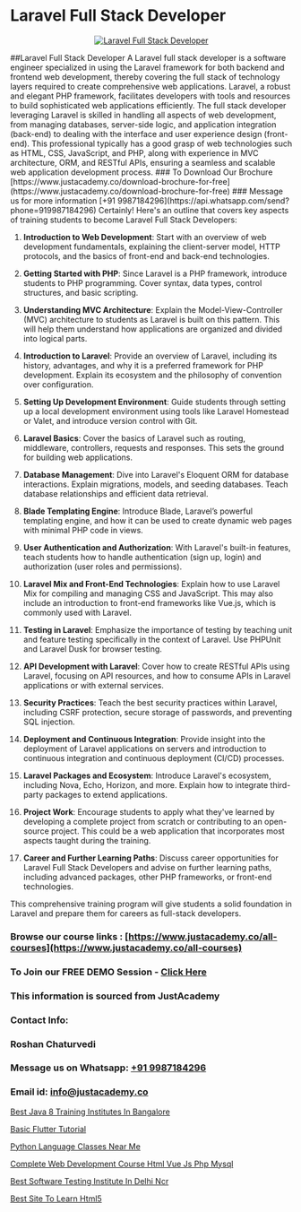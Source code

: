 # Laravel Full Stack Developer

<p align="center">
  <a href="https://justacademy.co/program-detail/full-stack-web-development">
    <img src="https://justacademy.co/storage2/program_images/1704700371.webp" alt="Laravel Full Stack Developer">
  </a>
</p>
##Laravel Full Stack Developer
A Laravel full stack developer is a software engineer specialized in using the Laravel framework for both backend and frontend web development, thereby covering the full stack of technology layers required to create comprehensive web applications. Laravel, a robust and elegant PHP framework, facilitates developers with tools and resources to build sophisticated web applications efficiently. The full stack developer leveraging Laravel is skilled in handling all aspects of web development, from managing databases, server-side logic, and application integration (back-end) to dealing with the interface and user experience design (front-end). This professional typically has a good grasp of web technologies such as HTML, CSS, JavaScript, and PHP, along with experience in MVC architecture, ORM, and RESTful APIs, ensuring a seamless and scalable web application development process.
### To Download Our Brochure [https://www.justacademy.co/download-brochure-for-free](https://www.justacademy.co/download-brochure-for-free)
### Message us for more information [+91 9987184296](https://api.whatsapp.com/send?phone=919987184296)
Certainly! Here's an outline that covers key aspects of training students to become Laravel Full Stack Developers:

1) **Introduction to Web Development**: Start with an overview of web development fundamentals, explaining the client-server model, HTTP protocols, and the basics of front-end and back-end technologies.

2) **Getting Started with PHP**: Since Laravel is a PHP framework, introduce students to PHP programming. Cover syntax, data types, control structures, and basic scripting.

3) **Understanding MVC Architecture**: Explain the Model-View-Controller (MVC) architecture to students as Laravel is built on this pattern. This will help them understand how applications are organized and divided into logical parts.

4) **Introduction to Laravel**: Provide an overview of Laravel, including its history, advantages, and why it is a preferred framework for PHP development. Explain its ecosystem and the philosophy of convention over configuration.

5) **Setting Up Development Environment**: Guide students through setting up a local development environment using tools like Laravel Homestead or Valet, and introduce version control with Git.

6) **Laravel Basics**: Cover the basics of Laravel such as routing, middleware, controllers, requests and responses. This sets the ground for building web applications.

7) **Database Management**: Dive into Laravel's Eloquent ORM for database interactions. Explain migrations, models, and seeding databases. Teach database relationships and efficient data retrieval.

8) **Blade Templating Engine**: Introduce Blade, Laravel’s powerful templating engine, and how it can be used to create dynamic web pages with minimal PHP code in views.

9) **User Authentication and Authorization**: With Laravel's built-in features, teach students how to handle authentication (sign up, login) and authorization (user roles and permissions).

10) **Laravel Mix and Front-End Technologies**: Explain how to use Laravel Mix for compiling and managing CSS and JavaScript. This may also include an introduction to front-end frameworks like Vue.js, which is commonly used with Laravel.

11) **Testing in Laravel**: Emphasize the importance of testing by teaching unit and feature testing specifically in the context of Laravel. Use PHPUnit and Laravel Dusk for browser testing.

12) **API Development with Laravel**: Cover how to create RESTful APIs using Laravel, focusing on API resources, and how to consume APIs in Laravel applications or with external services.

13) **Security Practices**: Teach the best security practices within Laravel, including CSRF protection, secure storage of passwords, and preventing SQL injection.

14) **Deployment and Continuous Integration**: Provide insight into the deployment of Laravel applications on servers and introduction to continuous integration and continuous deployment (CI/CD) processes.

15) **Laravel Packages and Ecosystem**: Introduce Laravel's ecosystem, including Nova, Echo, Horizon, and more. Explain how to integrate third-party packages to extend applications.

16) **Project Work**: Encourage students to apply what they've learned by developing a complete project from scratch or contributing to an open-source project. This could be a web application that incorporates most aspects taught during the training.

17) **Career and Further Learning Paths**: Discuss career opportunities for Laravel Full Stack Developers and advise on further learning paths, including advanced packages, other PHP frameworks, or front-end technologies.

This comprehensive training program will give students a solid foundation in Laravel and prepare them for careers as full-stack developers.

### Browse our course links : [https://www.justacademy.co/all-courses](https://www.justacademy.co/all-courses) 
### To Join our FREE DEMO Session - [Click Here](https://www.justacademy.co/register-for-course-demo)


### This information is sourced from JustAcademy
### Contact Info:
### Roshan Chaturvedi
### Message us on Whatsapp: [+91 9987184296](https://api.whatsapp.com/send?phone=919987184296)
### Email id: [info@justacademy.co](mailto:info@justacademy.co)
                
[Best Java 8 Training Institutes In Bangalore](https://www.linkedin.com/pulse/best-java-8-training-institutes-bangalore-justacademy-san-jose-wmhsf?trackingId=mKPb%2FsMYe0wfFWz18kYdnQ%3D%3D&lipi=urn%3Ali%3Apage%3Ad_flagship3_company_admin%3BNvzTf3fnQO%2BVBqBGA8b0%2Bw%3D%3D)

[Basic Flutter Tutorial](https://www.linkedin.com/pulse/basic-flutter-tutorial-justacademy-pune-jaiic/)

[Python Language Classes Near Me](https://medium.com/@justacademytraining/python-language-classes-near-me-df28cf762114)

[Complete Web Development Course Html Vue Js Php Mysql](https://medium.com/@ranemanish460/complete-web-development-course-html-vue-js-php-mysql-6dc2b83881be)

[Best Software Testing Institute In Delhi Ncr](https://justacademyin.github.io/justacademy/best-software-testing-institute-in-delhi-ncr)

[Best Site To Learn Html5](https://justacademyin.github.io/justacademy/best-site-to-learn-html5)

